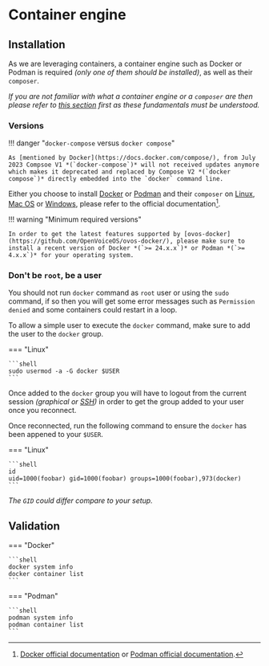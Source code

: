 # Container engine

## Installation

As we are leveraging containers, a container engine such as Docker or Podman is required *(only one of them should be installed)*, as well as their `composer`.

*If you are not familiar with what a container engine or a `composer` are then please refer to [this section](../index.md) first as these fundamentals must be understood.*

### Versions

!!! danger "`docker-compose` versus `docker compose`"

    As [mentioned by Docker](https://docs.docker.com/compose/), from July 2023 Compsoe V1 *(`docker-compose`)* will not received updates anymore which makes it deprecated and replaced by Compose V2 *(`docker compose`)* directly embedded into the `docker` command line.

Either you choose to install [Docker](https://www.docker.com/) or [Podman](https://podman.io/) and their `composer` on [Linux](https://en.wikipedia.org/wiki/Linux), [Mac OS](https://en.wikipedia.org/wiki/Mac_operating_systems) or [Windows](https://en.wikipedia.org/wiki/Microsoft_Windows), please refer to the official documentation[^1].

!!! warning "Minimum required versions"

    In order to get the latest features supported by [ovos-docker](https://github.com/OpenVoiceOS/ovos-docker/), please make sure to install a recent version of Docker *(`>= 24.x.x`)* or Podman *(`>= 4.x.x`)* for your operating system.

### Don't be `root`, be a user

You should not run `docker` command as `root` user or using the `sudo` command, if so then you will get some error messages such as `Permission denied` and some containers could restart in a loop.

To allow a simple user to execute the `docker` command, make sure to add the user to the `docker` group.

=== "Linux"

    ```shell
    sudo usermod -a -G docker $USER
    ```

Once added to the `docker` group you will have to logout from the current session *(graphical or [SSH](https://en.wikipedia.org/wiki/Secure_Shell))* in order to get the group added to your user once you reconnect.

Once reconnected, run the following command to ensure the `docker` has been appened to your `$USER`.

=== "Linux"

    ```shell
    id
    uid=1000(foobar) gid=1000(foobar) groups=1000(foobar),973(docker)
    ```

*The `GID` could differ compare to your setup.*

## Validation

=== "Docker"

    ```shell
    docker system info
    docker container list
    ```

=== "Podman"

    ```shell
    podman system info
    podman container list
    ```

[^1]: [Docker official documentation](https://docs.docker.com/engine/install/) or [Podman official documentation](https://podman.io/docs/installation).
